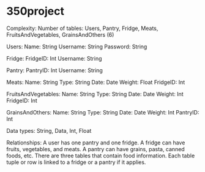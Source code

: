 # 350project

Complexity:
Number of tables: Users, Pantry, Fridge, Meats, FruitsAndVegetables, GrainsAndOthers (6)

Users: 
  Name: String
  Username: String
  Password: String
  
Fridge:
  FridgeID: Int
  Username: String
  
Pantry:
  PantryID: Int
  Username: String
  
Meats:
  Name: String
  Type: String
  Date: Date
  Weight: Float
  FridgeID: Int
  
FruitsAndVegetables:
  Name: String
  Type: String
  Date: Date
  Weight: Int
  FridgeID: Int
  
GrainsAndOthers:
  Name: String
  Type: String
  Date: Date
  Weight: Int
  PantryID: Int
  
Data types: String, Data, Int, Float

Relationships: A user has one pantry and one fridge. A fridge can have fruits, vegetables, and meats. A pantry can have grains, pasta, canned foods, etc. 
There are three tables that contain food information. Each table tuple or row is linked to a fridge or a pantry if it applies.
